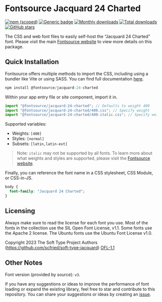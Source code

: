 # Fontsource Jacquard 24 Charted

[![npm (scoped)](https://img.shields.io/npm/v/@fontsource/jacquard-24-charted?color=brightgreen)](https://www.npmjs.com/package/@fontsource/jacquard-24-charted) [![Generic badge](https://img.shields.io/badge/fontsource-passing-brightgreen)](https://github.com/fontsource/fontsource) [![Monthly downloads](https://badgen.net/npm/dm/@fontsource/jacquard-24-charted)](https://github.com/fontsource/fontsource) [![Total downloads](https://badgen.net/npm/dt/@fontsource/jacquard-24-charted)](https://github.com/fontsource/fontsource) [![GitHub stars](https://img.shields.io/github/stars/fontsource/fontsource.svg?style=social&label=Star)](https://github.com/fontsource/fontsource/stargazers)

The CSS and web font files to easily self-host the “Jacquard 24 Charted” font. Please visit the main [Fontsource website](https://fontsource.org/fonts/jacquard-24-charted) to view more details on this package.

## Quick Installation

Fontsource offers multiple methods to import the CSS, including using a bundler like Vite or using SASS. You can find full documentation [here](https://fontsource.org/docs/getting-started/introduction).

```javascript
npm install @fontsource/jacquard-24-charted
```

Within your app entry file or site component, import it in.

```javascript
import "@fontsource/jacquard-24-charted"; // Defaults to weight 400
import "@fontsource/jacquard-24-charted/400.css"; // Specify weight
import "@fontsource/jacquard-24-charted/400-italic.css"; // Specify weight and style
```

Supported variables:
- Weights: `[400]`
- Styles: `[normal]`
- Subsets: `[latin,latin-ext]`

> Note: `italic` may not be supported by all fonts. To learn more about what weights and styles are supported, please visit the [Fontsource website](https://fontsource.org/fonts/jacquard-24-charted).

Finally, you can reference the font name in a CSS stylesheet, CSS Module, or CSS-in-JS.

```css
body {
  font-family: "Jacquard 24 Charted";
}
```

## Licensing
Always make sure to read the license for each font you use. Most of the fonts in the collection use the SIL Open Font License, v1.1. Some fonts use the Apache 2 license. The Ubuntu fonts use the Ubuntu Font License v1.0.

Copyright 2023 The Soft Type Project Authors (https://github.com/scfried/soft-type-jacquard)
[OFL-1.1](http://scripts.sil.org/OFL)

## Other Notes
Font version (provided by source): `v3`.

If you have any suggestions or ideas to improve the performance of font loading or expand the existing library, feel free to star and contribute to this repository. You can share your suggestions or ideas by creating an [issue](https://github.com/fontsource/fontsource/issues).